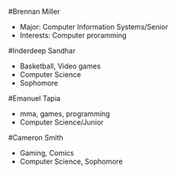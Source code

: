 #Brennan Miller
* Major: Computer Information Systems/Senior
* Interests: Computer proramming

#Inderdeep Sandhar
* Basketball, Video games
* Computer Science
* Sophomore

#Emanuel Tapia
* mma, games, programming
* Computer Science/Junior

#Cameron Smith
* Gaming, Comics
* Computer Science, Sophomore

